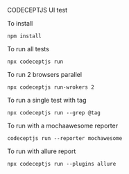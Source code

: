 CODECEPTJS UI test

To install 
```
npm install
```


To run all tests
```
npx codeceptjs run
```

To run 2 browsers parallel 
```
npx codeceptjs run-wrokers 2
```

To run a single test with tag

```
npx codeceptjs run --grep @tag
```
To run with a mochaawesome reporter
```
codeceptjs run --reporter mochawesome

```
To run with allure report
````
npx codeceptjs run --plugins allure
